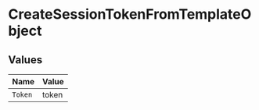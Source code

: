 # CreateSessionTokenFromTemplateObject


## Values

| Name    | Value   |
| ------- | ------- |
| `Token` | token   |